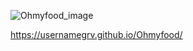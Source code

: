 ![Ohmyfood_image](https://github.com/Usernamegrv/Ohmyfood/assets/139330806/7d6cb89b-defa-4c5f-aa17-631635682af6)

https://usernamegrv.github.io/Ohmyfood/
